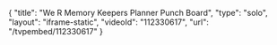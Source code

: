 {
    "title": "We R Memory Keepers Planner Punch Board",
    "type": "solo",
    "layout": "iframe-static",
    "videoId": "112330617",
    "url": "\/tvpembed\/112330617"
}